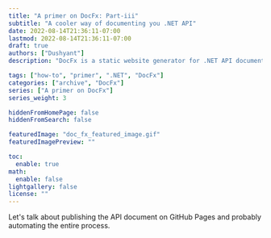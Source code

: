 ```yaml
---
title: "A primer on DocFx: Part-iii"
subtitle: "A cooler way of documenting you .NET API"
date: 2022-08-14T21:36:11-07:00
lastmod: 2022-08-14T21:36:11-07:00
draft: true
authors: ["Dushyant"]
description: "DocFx is a static website generator for .NET API documentation"

tags: ["how-to", "primer", ".NET", "DocFx"]
categories: ["archive", "DocFx"]
series: ["A primer on DocFx"]
series_weight: 3

hiddenFromHomePage: false
hiddenFromSearch: false

featuredImage: "doc_fx_featured_image.gif"
featuredImagePreview: ""

toc:
  enable: true
math:
  enable: false
lightgallery: false
license: ""
---
```


<!--more-->

Let's talk about publishing the API document on GitHub Pages and probably automating the entire process.